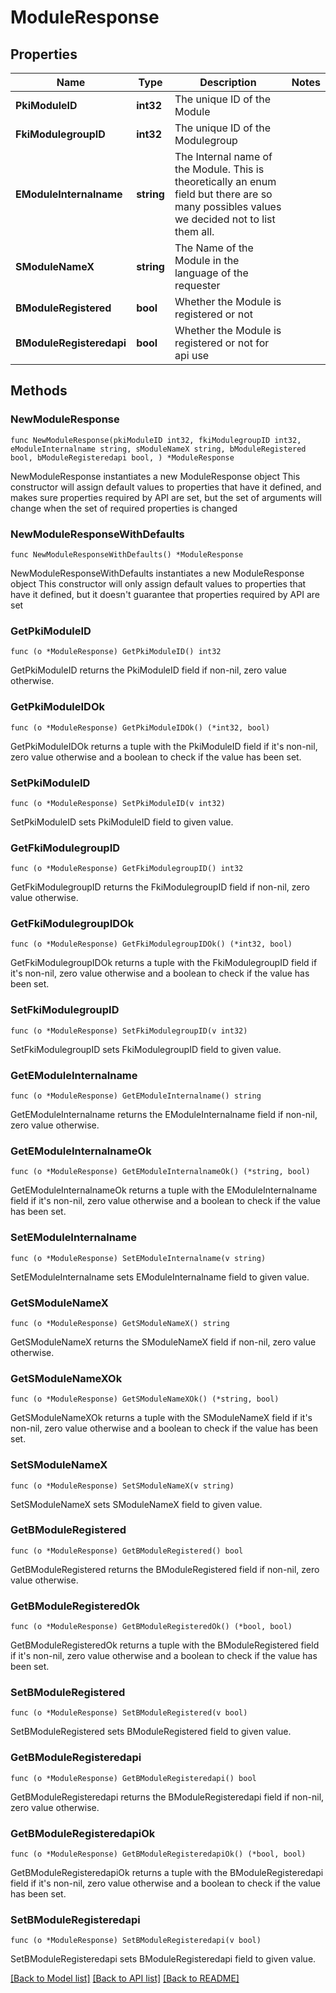 # ModuleResponse

## Properties

Name | Type | Description | Notes
------------ | ------------- | ------------- | -------------
**PkiModuleID** | **int32** | The unique ID of the Module | 
**FkiModulegroupID** | **int32** | The unique ID of the Modulegroup | 
**EModuleInternalname** | **string** | The Internal name of the Module.  This is theoretically an enum field but there are so many possibles values we decided not to list them all. | 
**SModuleNameX** | **string** | The Name of the Module in the language of the requester | 
**BModuleRegistered** | **bool** | Whether the Module is registered or not | 
**BModuleRegisteredapi** | **bool** | Whether the Module is registered or not for api use | 

## Methods

### NewModuleResponse

`func NewModuleResponse(pkiModuleID int32, fkiModulegroupID int32, eModuleInternalname string, sModuleNameX string, bModuleRegistered bool, bModuleRegisteredapi bool, ) *ModuleResponse`

NewModuleResponse instantiates a new ModuleResponse object
This constructor will assign default values to properties that have it defined,
and makes sure properties required by API are set, but the set of arguments
will change when the set of required properties is changed

### NewModuleResponseWithDefaults

`func NewModuleResponseWithDefaults() *ModuleResponse`

NewModuleResponseWithDefaults instantiates a new ModuleResponse object
This constructor will only assign default values to properties that have it defined,
but it doesn't guarantee that properties required by API are set

### GetPkiModuleID

`func (o *ModuleResponse) GetPkiModuleID() int32`

GetPkiModuleID returns the PkiModuleID field if non-nil, zero value otherwise.

### GetPkiModuleIDOk

`func (o *ModuleResponse) GetPkiModuleIDOk() (*int32, bool)`

GetPkiModuleIDOk returns a tuple with the PkiModuleID field if it's non-nil, zero value otherwise
and a boolean to check if the value has been set.

### SetPkiModuleID

`func (o *ModuleResponse) SetPkiModuleID(v int32)`

SetPkiModuleID sets PkiModuleID field to given value.


### GetFkiModulegroupID

`func (o *ModuleResponse) GetFkiModulegroupID() int32`

GetFkiModulegroupID returns the FkiModulegroupID field if non-nil, zero value otherwise.

### GetFkiModulegroupIDOk

`func (o *ModuleResponse) GetFkiModulegroupIDOk() (*int32, bool)`

GetFkiModulegroupIDOk returns a tuple with the FkiModulegroupID field if it's non-nil, zero value otherwise
and a boolean to check if the value has been set.

### SetFkiModulegroupID

`func (o *ModuleResponse) SetFkiModulegroupID(v int32)`

SetFkiModulegroupID sets FkiModulegroupID field to given value.


### GetEModuleInternalname

`func (o *ModuleResponse) GetEModuleInternalname() string`

GetEModuleInternalname returns the EModuleInternalname field if non-nil, zero value otherwise.

### GetEModuleInternalnameOk

`func (o *ModuleResponse) GetEModuleInternalnameOk() (*string, bool)`

GetEModuleInternalnameOk returns a tuple with the EModuleInternalname field if it's non-nil, zero value otherwise
and a boolean to check if the value has been set.

### SetEModuleInternalname

`func (o *ModuleResponse) SetEModuleInternalname(v string)`

SetEModuleInternalname sets EModuleInternalname field to given value.


### GetSModuleNameX

`func (o *ModuleResponse) GetSModuleNameX() string`

GetSModuleNameX returns the SModuleNameX field if non-nil, zero value otherwise.

### GetSModuleNameXOk

`func (o *ModuleResponse) GetSModuleNameXOk() (*string, bool)`

GetSModuleNameXOk returns a tuple with the SModuleNameX field if it's non-nil, zero value otherwise
and a boolean to check if the value has been set.

### SetSModuleNameX

`func (o *ModuleResponse) SetSModuleNameX(v string)`

SetSModuleNameX sets SModuleNameX field to given value.


### GetBModuleRegistered

`func (o *ModuleResponse) GetBModuleRegistered() bool`

GetBModuleRegistered returns the BModuleRegistered field if non-nil, zero value otherwise.

### GetBModuleRegisteredOk

`func (o *ModuleResponse) GetBModuleRegisteredOk() (*bool, bool)`

GetBModuleRegisteredOk returns a tuple with the BModuleRegistered field if it's non-nil, zero value otherwise
and a boolean to check if the value has been set.

### SetBModuleRegistered

`func (o *ModuleResponse) SetBModuleRegistered(v bool)`

SetBModuleRegistered sets BModuleRegistered field to given value.


### GetBModuleRegisteredapi

`func (o *ModuleResponse) GetBModuleRegisteredapi() bool`

GetBModuleRegisteredapi returns the BModuleRegisteredapi field if non-nil, zero value otherwise.

### GetBModuleRegisteredapiOk

`func (o *ModuleResponse) GetBModuleRegisteredapiOk() (*bool, bool)`

GetBModuleRegisteredapiOk returns a tuple with the BModuleRegisteredapi field if it's non-nil, zero value otherwise
and a boolean to check if the value has been set.

### SetBModuleRegisteredapi

`func (o *ModuleResponse) SetBModuleRegisteredapi(v bool)`

SetBModuleRegisteredapi sets BModuleRegisteredapi field to given value.



[[Back to Model list]](../README.md#documentation-for-models) [[Back to API list]](../README.md#documentation-for-api-endpoints) [[Back to README]](../README.md)


